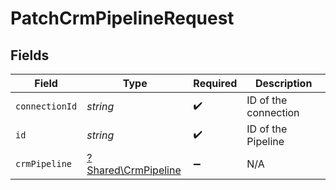 # PatchCrmPipelineRequest


## Fields

| Field                                                     | Type                                                      | Required                                                  | Description                                               |
| --------------------------------------------------------- | --------------------------------------------------------- | --------------------------------------------------------- | --------------------------------------------------------- |
| `connectionId`                                            | *string*                                                  | :heavy_check_mark:                                        | ID of the connection                                      |
| `id`                                                      | *string*                                                  | :heavy_check_mark:                                        | ID of the Pipeline                                        |
| `crmPipeline`                                             | [?Shared\CrmPipeline](../../Models/Shared/CrmPipeline.md) | :heavy_minus_sign:                                        | N/A                                                       |